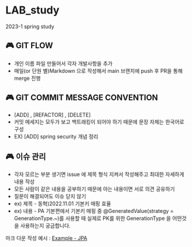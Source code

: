 # LAB_study
2023-1 spring study

## 🎮 GIT FLOW 
   * 개인 이름 파일 만들어서 각자 개발사항을 추가
   * 매일(or 단원 별)Markdown 으로 작성해서 main 브랜치에 push 후 PR을 통해 merge 진행

## 🎮 GIT COMMIT MESSAGE CONVENTION
   * [ADD] , [REFACTOR] , [DELETE] 
   * 커밋 메세지는 모두가 보고 백트래킹이 되어야 하기 때문에 문장 자체는 한국어로 구성 
   * EX) [ADD] spring security 개념 정리
     
## 🎮 이슈 관리
   * 각자 모르는 부분 생기면 issue 에 제목 형식 지켜서 작성해주고 최대한 자세하게 내용 작성
   * 모든 사람이 같은 내용을 공부하기 때문에 아는 내용이면 서로 의견 공유하기
   * 질문이 해결되어도 이슈 닫지 않기
   * ex) 제목 -  동혁)2022.11.01 기본키 매핑 효율
   * ex) 내용 - PA 기본편에서 기본키 매핑 중 @GeneratedValue(strategy = GenerationType.~)를 사용할 때 실제로 PK를 위한 GenerationType 을 어떤것을 사용하는지 궁금합니다.

마크 다운 작성 예시 : 
[Example - JPA](https://github.com/LAB-2023/LAB_study/blob/main/%EA%B0%9C%EC%9D%B8%20%EB%94%94%EB%A0%89%ED%86%A0%EB%A6%AC%20%EC%98%88%EC%8B%9C(%EC%B2%A0%EC%9B%85)/jpa/purejpa.md) 
